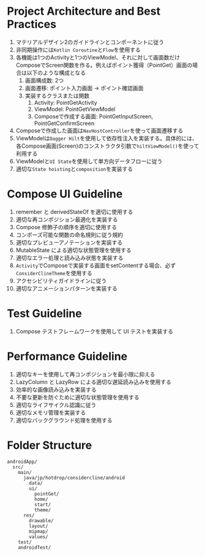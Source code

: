 # Project Architecture and Best Practices
1. マテリアルデザイン2のガイドラインとコンポーネントに従う
2. 非同期操作には`Kotlin Coroutine`と`Flow`を使用する
3. 各機能は1つのActivityと1つのViewModel、それに対して画面数だけComposeでScreen関数を作る。例えばポイント獲得（PointGet）画面の場合は以下のような構成となる
   1. 画面構成数: 2つ
   2. 画面遷移: ポイント入力画面 -> ポイント確認画面
   3. 実装するクラスまたは関数
      1. Activity: PointGetActivity
      2. ViewModel: PointGetViewModel
      3. Composeで作成する画面: PointGetInputScreen, PointGetConfirmScreen
4. Composeで作成した画面は`NavHostController`を使って画面遷移する
5. ViewModelは`Dagger Hilt`を使用して依存性注入を実装する。具体的には、各Compose画面(Screen)のコンストラクタ引数で`hiltViewModel()`を使って利用する
6. ViewModelと`UI State`を使用して単方向データフローに従う
7. 適切な`State hoisting`と`composition`を実装する

# Compose UI Guideline
1. remember と derivedStateOf を適切に使用する
2. 適切な再コンポジション最適化を実装する
3. Compose 修飾子の順序を適切に使用する
4. コンポーズ可能な関数の命名規則に従う規約
5. 適切なプレビューアノテーションを実装する
6. MutableState による適切な状態管理を使用する
7. 適切なエラー処理と読み込み状態を実装する
8. `Activity`でComposeで実装する画面をsetContentする場合、必ず`ConsiderClineTheme`を使用する
9. アクセシビリティガイドラインに従う
10. 適切なアニメーションパターンを実装する

# Test Guideline
1. Compose テストフレームワークを使用して UI テストを実装する

# Performance Guideline
1. 適切なキーを使用して再コンポジションを最小限に抑える
2. LazyColumn と LazyRow による適切な遅延読み込みを使用する
3. 効率的な画像読み込みを実装する
4. 不要な更新を防ぐために適切な状態管理を使用する
5. 適切なライフサイクル認識に従う
6. 適切なメモリ管理を実装する
7. 適切なバックグラウンド処理を使用する

# Folder Structure
```
androidApp/
  src/
    main/
      java/jp/hotdrop/considercline/android
        data/
        ui/
          pointGet/
          home/
          start/
          theme/
      res/
        drawable/
        layout/
        mipmap/
        values/
    test/
    androidTest/
```
